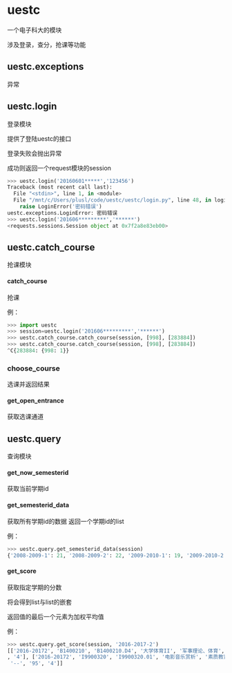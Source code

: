 # uestc
一个电子科大的模块

涉及登录，查分，抢课等功能

## uestc.exceptions

异常

## uestc.login
登录模块

提供了登陆uestc的接口

登录失败会抛出异常

成功则返回一个request模块的session

```python
>>> uestc.login('20160601*****','123456')
Traceback (most recent call last):
  File "<stdin>", line 1, in <module>
  File "/mnt/c/Users/plusl/code/uestc/uestc/login.py", line 48, in login
    raise LoginError('密码错误')
uestc.exceptions.LoginError: 密码错误
>>> uestc.login('201606*********','******')
<requests.sessions.Session object at 0x7f2a8e83eb00>
```



## uestc.catch_course
抢课模块

####  catch_course

抢课

例：

```python
>>> import uestc
>>> session=uestc.login('201606*********','******')
>>> uestc.catch_course.catch_course(session, [998], [283884])
>>> uestc.catch_course.catch_course(session, [998], [283884])
^C{283884: {998: 1}}
```

### choose_course

选课并返回结果

#### get_open_entrance

获取选课通道



## uestc.query

查询模块

#### get_now_semesterid

获取当前学期id

#### get_semesterid_data

获取所有学期id的数据 返回一个学期id的list

例：

```python
>>> uestc.query.get_semesterid_data(session)
{'2008-2009-1': 21, '2008-2009-2': 22, '2009-2010-1': 19, '2009-2010-2': 20, '2010-2011-1': 17, '2010-2011-2': 18, '2011-2012-1': 15, '2011-2012-2': 16, '2012-2013-1': 13, '2012-2013-2': 14, '2013-2014-1': 1, '2013-2014-2': 2, '2014-2015-1': 43, '2014-2015-2': 63, '2015-2016-1': 84, '2015-2016-2': 103, '2016-2017-1': 123, '2016-2017-2': 143, '2017-2018-1': 163}
```



#### get_score

获取指定学期的分数

将会得到list与list的嵌套

返回值的最后一个元素为加权平均值

例：

```python
>>> uestc.query.get_score(session, '2016-2017-2')
[['2016-20172', 'B1400210', 'B1400210.D4', '大学体育II', '军事理论、体育', '1', '88', '--', '88', '4'], ['2016-20172', 'I9900520', 'I9900520.02', '钢琴演奏基础', '素质教育选修课（艺体类）', '2', '89', '--', '89'
, '4'], ['2016-20172', 'I9900320', 'I9900320.01', '电影音乐赏析', '素质教育选修课（艺体类）', '2', '0', '--', '0', '0'], ['2016-20172', 'G0601240', 'G0601240.02', '程序设计（C与C++）', '专业核心课程', '4', '95',
 '--', '95', '4']]
```


